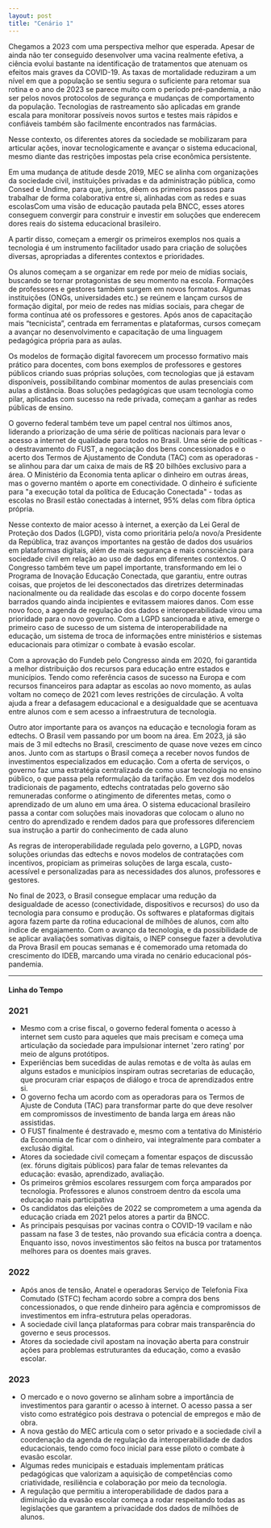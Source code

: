 ```yaml
---
layout: post
title: "Cenário 1"
---
```



Chegamos a 2023 com uma perspectiva melhor que esperada. Apesar de ainda não ter conseguido desenvolver uma vacina realmente efetiva, a ciência evolui bastante na identificação de tratamentos que atenuam os efeitos mais graves da COVID-19. As taxas de mortalidade reduziram a um nível em que a população se sentiu segura o suficiente para retomar sua rotina e o ano de 2023 se parece muito com o período pré-pandemia, a não ser pelos novos protocolos de segurança e mudanças de comportamento da população. Tecnologias de rastreamento são aplicadas em grande escala para monitorar possíveis novos surtos e testes mais rápidos e confiáveis também são facilmente encontrados nas farmácias.

Nesse contexto, os diferentes atores da sociedade se mobilizaram para articular ações, inovar tecnologicamente e avançar o sistema educacional, mesmo diante das restrições impostas pela crise econômica persistente.

Em uma mudança de atitude desde 2019, <a data-balloon-length="xlarge" aria-label="Pesquisa do Instituto Península também descobriu que o principal agente na hora de liderar a adaptação do sistema educacional à pandemia não foi o MEC, mas sim as secretarias estaduais de educação." data-balloon-pos="up">MEC se alinha com organizações da sociedade civil, instituições privadas e da administração pública, como Consed e Undime, para que, juntos, dêem os primeiros passos para trabalhar de forma colaborativa entre si, alinhadas com as redes e suas escolas</a>Com uma visão de educação pautada pela BNCC, esses atores conseguem convergir para construir e investir em soluções que enderecem dores reais do sistema educacional brasileiro.

A partir disso, começam a emergir os primeiros exemplos nos quais a tecnologia é um instrumento facilitador usado para criação de soluções diversas, apropriadas a diferentes contextos e prioridades. 

Os alunos começam a se organizar em rede por meio de mídias sociais, buscando se tornar protagonistas de seu momento na escola. Formações de professores e gestores também surgem em novos formatos. <a data-balloon-length="xlarge" aria-label="Já vimos isso acontecer, principalmente por parte dos provedores de ferramentas de EAD. O Google e a Microsoft criaram e traduziram materiais para capacitar professores que não sabem usar o ClassRoom e o Teams, respectivamente. O Facebook fechou uma parceria com a Nova Escola para dar aulas pontuais sobre serviços online, não só do próprio Facebook." data-balloon-pos="up">Algumas instituições (ONGs, universidades etc.) se reúnem e lançam cursos de formação digital, por meio de redes nas mídias sociais, para chegar de forma contínua até os professores e gestores</a>. Após anos de capacitação mais “tecnicista”, centrada em ferramentas e plataformas, cursos começam a avançar no desenvolvimento e capacitação de uma linguagem pedagógica própria para as aulas.

<a data-balloon-length="xlarge" aria-label="É bom levar em conta que a aceleração forçada na digitalização pode significar que estejamos próximos de um ponto de inflexão no que diz respeito aos formatos de pedagogia digital. Com milhares de colégios pelo mundo sendo forçados a digitalizarem suas aulas, ideias educacionais que usam tecnologia fora do modelo tradicional, ignoradas na última década, podem começar a ganhar tração.O fato de ainda ser possível vê-las não quer dizer que elas já não estejam lá e que já não existam instituições que as adotaram, com bons resultados. É uma história clássica da inovação tecnológica: algo que já está pronto e precisa de um empurrãozinho (na maioria das vezes, não tecnológico) para engrenar." data-balloon-pos="up">Os modelos de formação digital favorecem um processo formativo mais prático para docentes, com bons exemplos de professores e gestores públicos criando suas próprias soluções, com tecnologias que já estavam disponíveis, possibilitando combinar momentos de aulas presenciais com aulas a distância.</a> Boas soluções pedagógicas que usam tecnologia como pilar, aplicadas com sucesso na rede privada, começam a ganhar as redes públicas de ensino.

O governo federal também teve um papel central nos últimos anos, liderando a priorização de uma série de políticas nacionais para levar o acesso a internet de qualidade para todos no Brasil. Uma série de políticas - o destravamento do FUST, a negociação dos bens concessionados e o acerto dos Termos de Ajustamento de Conduta (TAC) com as operadoras - se alinhou para dar um caixa de mais de R$ 20 bilhões exclusivo para a área. O Ministério da Economia tenta aplicar o dinheiro em outras áreas, mas o governo mantém o aporte em conectividade. O dinheiro é suficiente para "<a data-balloon-length="xlarge" aria-label="O Programa de Inovação Educação Conectada (PIEC) é um inegável sucesso até agora. Graças a ele, pela primeira vez na história, mais de 50% das escolas no Brasil contava com internet de alta velocidade. Nos últimos 12 anos, a penetração de internet e de banda larga nos colégios vinha crescendo em ritmo constante. Em 2019, pelo PIEC, o número deu um salto. Em termos geográficos, dos dez estados com mais escolas desconectadas, oito estão no Norte ou Nordeste, incluindo os dois líderes: Maranhão (7,6 mil escolas) e Pará (6,5 mil). O problema é a crise fiscal que se avizinha. Com menos arrecadação do governo federal, é inevitável que programas sejam cortados. O PIEC é um forte candidato." data-balloon-pos="up">a execução total da política de Educação Conectada</a>" - todas as escolas no Brasil estão conectadas à internet, 95% delas com fibra óptica própria.

Nesse contexto de maior acesso à internet, a exerção da Lei Geral de Proteção dos Dados (LGPD), vista como prioritária pelo/a novo/a Presidente da República, traz avanços importantes na gestão de dados dos usuários em plataformas digitais, além de mais segurança e mais consciência para sociedade civil em relação ao uso de dados em diferentes contextos. O Congresso também teve um papel importante, transformando em lei o Programa de Inovação Educação Conectada, que garantiu, entre outras coisas, que projetos de lei desconectados das diretrizes determinadas nacionalmente ou da realidade das escolas e do corpo docente fossem barrados quando ainda incipientes e evitassem maiores danos. Com esse novo foco, <a data-balloon-length="xlarge" aria-label="O cenário que se desenha até agora é uma tentativa de interoperabilidade sem levar em conta o arcabouço jurídico para garantir a privacidade dos dados e a punição de quem não for capaz de ter cuidado com eles." data-balloon-pos="up">a agenda de regulação dos dados e interoperabilidade virou uma prioridade para o novo governo</a>. Com a LGPD sancionada e ativa, emerge o primeiro caso de sucesso de um sistema de interoperabilidade na educação, um sistema de troca de informações entre ministérios e sistemas educacionais para otimizar o combate à evasão escolar. 

Com a aprovação do Fundeb pelo Congresso ainda em 2020, foi garantida a melhor distribuição dos recursos para educação entre estados e municípios. Tendo como referência casos de sucesso na Europa e com recursos financeiros  para adaptar as escolas ao novo momento, as aulas voltam no começo de 2021 com leves restrições de circulação. A volta ajuda a frear a defasagem educacional e a desigualdade que se acentuava entre alunos com e sem acesso a infraestrutura de tecnologia. 

Outro ator importante para os avanços na educação e tecnologia foram as edtechs. O Brasil vem passando por um boom na área. Em 2023, já são mais de 3 mil edtechs no Brasil, crescimento de quase nove vezes em cinco anos. Junto com as startups o Brasil começa a receber novos fundos de investimentos especializados em educação. Com a oferta de serviços, o governo faz uma estratégia centralizada de como usar tecnologia no ensino público, o que passa pela reformulação da tarifação. Em vez dos modelos tradicionais de pagamento, edtechs contratadas pelo governo são remuneradas conforme o atingimento de diferentes metas, como o aprendizado de um aluno em uma área. O sistema educacional brasileiro passa a contar com soluções mais inovadoras que colocam o aluno no centro do aprendizado e rendem dados para que professores diferenciem sua instrução a partir do conhecimento de cada aluno

As regras de  interoperabilidade regulada pelo governo, a LGPD, novas soluções oriundas das edtechs e novos modelos de contratações com incentivos, propiciam as primeiras soluções de larga escala, custo-acessível e personalizadas para as necessidades dos alunos, professores e gestores.

<a data-balloon-length="fit" aria-label="Já temos indícios de que a crise econômica na qual o Brasil está entrando diminuirá o poder de consumo das famílias, o que significará cortes em gastos como tecnologia. O número de linhas de celular no Brasil vem caindo março - a novidade é que os pós-pagos, mais caros, estão caindo mais rápido que os pré-pagos, que vinham caindo consistentemente nos últimos anos." data-balloon-pos="up">No final de 2023, o Brasil consegue emplacar uma redução da desigualdade de acesso (conectividade, dispositivos e recursos) do uso da tecnologia para consumo e produção</a>. Os softwares e plataformas digitais agora fazem parte da rotina educacional de milhões de alunos, com alto índice de engajamento. Com o avanço da tecnologia, e da possibilidade de se aplicar avaliações somativas digitais, o INEP consegue fazer a devolutiva da Prova Brasil em poucas semanas e é comemorado uma retomada do crescimento do IDEB, marcando uma virada no cenário educacional pós-pandemia.


<hr>

#### Linha do Tempo

### 2021

- Mesmo com a crise fiscal, o governo federal fomenta o acesso à internet sem custo para aqueles que mais precisam e começa uma articulação da sociedade para impulsionar internet 'zero rating' por meio de alguns protótipos.
- Experiências bem sucedidas de aulas remotas e de volta às aulas em alguns estados e municípios inspiram outras secretarias de educação, que procuram criar espaços de diálogo e troca de aprendizados entre si.
- O governo fecha um acordo com as operadoras para os Termos de Ajuste de Conduta (TAC) para transformar parte do que deve resolver em compromissos de investimento de banda larga em áreas não assistidas.
- O FUST finalmente é destravado e, mesmo com a tentativa do Ministério da Economia de ficar com o dinheiro, vai integralmente para combater a exclusão digital.
- Atores da sociedade civil começam a fomentar espaços de discussão (ex. fóruns digitais públicos) para falar de temas relevantes da educação: evasão, aprendizado, avaliação.
- Os primeiros grêmios escolares ressurgem com força amparados por tecnologia. 
Professores e alunos constroem dentro da escola uma educação mais participativa 
- Os candidatos das eleições de 2022 se comprometem a uma agenda da educação criada em 2021 pelos atores a partir da BNCC.
- As principais pesquisas por vacinas contra o COVID-19 vacilam e não passam na fase 3 de testes, não provando sua eficácia contra a doença. Enquanto isso, novos investimentos são feitos na busca por tratamentos melhores para os doentes mais graves.


### 2022

- Após anos de tensão, Anatel e operadoras Serviço de Telefonia Fixa Comutado (STFC) fecham acordo sobre a compra dos bens concessionados, o que rende dinheiro para agência e compromissos de investimentos em infra-estrutura pelas operadoras.
- A sociedade civil lança plataformas para cobrar mais transparência do governo e seus processos.
- Atores da sociedade civil apostam na inovação aberta para construir ações para problemas estruturantes da educação, como a evasão escolar.

### 2023


- O mercado e o novo governo se alinham sobre a importância de investimentos para garantir o acesso à internet. O acesso passa a ser visto como estratégico pois destrava o potencial de empregos e mão de obra.
- A nova gestão do MEC articula com o setor privado e a sociedade civil a coordenação da agenda de regulação da interoperabilidade de dados educacionais, tendo como foco inicial para esse piloto o combate à evasão escolar.
- Algumas redes municipais e estaduais implementam práticas pedagógicas que valorizam a aquisição de competências como criatividade, resiliência e colaboração por meio da tecnologia.  
- A regulação que permitiu a interoperabilidade de dados para a diminuição da evasão escolar começa a rodar respeitando todas as legislações que garantem a privacidade dos dados de milhões de alunos.
